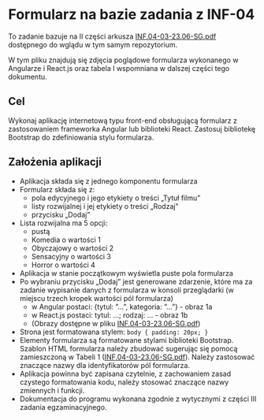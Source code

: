 # Formularz na bazie zadania z INF-04
To zadanie bazuje na II części arkusza [INF.04-03-23.06-SG.pdf](./INF.04-03-23.06-SG.pdf) dostępnego do wglądu w tym samym repozytorium. 

W tym pliku znajdują się zdjęcia poglądowe formularza wykonanego w Angularze i React.js oraz tabela I wspomniana w dalszej części tego dokumentu.

## Cel
Wykonaj aplikację internetową typu front-end obsługującą formularz z zastosowaniem frameworka Angular lub biblioteki React. Zastosuj bibliotekę Bootstrap do zdefiniowania stylu formularza.

## Założenia aplikacji
- Aplikacja składa się z jednego komponentu formularza
- Formularz składa się z:
  - pola edycyjnego i jego etykiety o treści „Tytuł filmu”
  - listy rozwijalnej i jej etykiety o treści „Rodzaj"
  - przycisku „Dodaj” 
- Lista rozwijalna ma 5 opcji:
  - pustą 
  - Komedia o wartości 1 
  - Obyczajowy o wartości 2 
  - Sensacyjny o wartości 3 
  - Horror o wartości 4
- Aplikacja w stanie początkowym wyświetla puste pola formularza
- Po wybraniu przycisku „Dodaj” jest generowane zdarzenie, które ma za zadanie wypisanie danych 
z formularza w konsoli przeglądarki (w miejscu trzech kropek wartości pól formularza)
  - w Angular postaci: {tytul: ”...”, kategoria: ”...”} - obraz 1a
  - w React.js postaci: tytul: ...; rodzaj: ... - obraz 1b
  - (Obrazy dostępne w pliku [INF.04-03-23.06-SG.pdf](./INF.04-03-23.06-SG.pdf))
- Strona jest formatowana stylem: `body { padding: 20px; }`
- Elementy formularza są formatowane stylami biblioteki Bootstrap. Szablon HTML formularza należy 
zbudować sugerując się pomocą zamieszczoną w Tabeli 1 ([INF.04-03-23.06-SG.pdf](./INF.04-03-23.06-SG.pdf)). Należy zastosować znaczące nazwy dla 
identyfikatorów pól formularza.
- Aplikacja powinna być zapisana czytelnie, z zachowaniem zasad czystego formatowania kodu, należy 
stosować znaczące nazwy zmiennych i funkcji. 
- Dokumentacja do programu wykonana zgodnie z wytycznymi z części III zadania egzaminacyjnego.